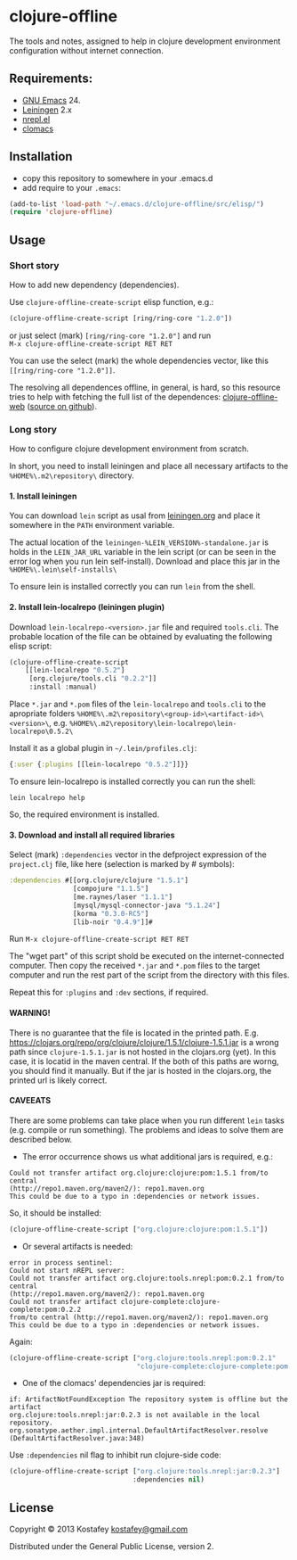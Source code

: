 # clojure-offline

The tools and notes, assigned to help in clojure development environment
configuration without internet connection.

## Requirements:

* [GNU Emacs](http://www.gnu.org/software/emacs/emacs.html) 24.
* [Leiningen](http://leiningen.org) 2.x
* [nrepl.el](https://github.com/kingtim/nrepl.el)
* [clomacs](https://github.com/kostafey/clomacs)

## Installation

* copy this repository to somewhere in your .emacs.d
* add require to your `.emacs`:

```lisp
(add-to-list 'load-path "~/.emacs.d/clojure-offline/src/elisp/")
(require 'clojure-offline)
```

## Usage

### Short story

How to add new dependency (dependencies).

Use `clojure-offline-create-script` elisp function, e.g.:

```lisp
(clojure-offline-create-script [ring/ring-core "1.2.0"])
```

or just select (mark) `[ring/ring-core "1.2.0"]` and run <br>
`M-x clojure-offline-create-script RET RET`

You can use the select (mark) the whole dependencies vector, like this
`[[ring/ring-core "1.2.0"]]`.

The resolving all dependences offline, in general, is hard, so this resource
tries to help with fetching the full list of the dependences:
[clojure-offline-web](https://clojureoffline-kostafey.rhcloud.com)
([source on github](https://github.com/kostafey/clomacs)).


### Long story

How to configure clojure development environment from scratch.

In short, you need to install leiningen and place all necessary artifacts to the
`%HOME%\.m2\repository\` directory.

#### 1. Install leiningen

You can download `lein` script as usal from
[leiningen.org](http://leiningen.org) and place it somewhere in the `PATH`
environment variable.

The actual location of the `leiningen-%LEIN_VERSION%-standalone.jar` is holds
in the `LEIN_JAR_URL` variable in the lein script (or can be seen in the
error log when you run lein self-install). Download and place this jar in the
`%HOME%\.lein\self-installs\`

To ensure lein is installed correctly you can run `lein` from the shell.

#### 2. Install lein-localrepo (leiningen plugin)

Download `lein-localrepo-<version>.jar` file and required `tools.cli`. The
probable location of the file can be obtained by evaluating the following elisp
script:

```lisp
(clojure-offline-create-script
    [[lein-localrepo "0.5.2"]
     [org.clojure/tools.cli "0.2.2"]]
     :install :manual)
```

Place `*.jar` and `*.pom` files of the `lein-localrepo` and `tools.cli` to the
apropriate folders `%HOME%\.m2\repository\<group-id>\<artifact-id>\<version>\`,
e.g. `%HOME%\.m2\repository\lein-localrepo\lein-localrepo\0.5.2\`

Install it as a global plugin in `~/.lein/profiles.clj`:

```clojure
{:user {:plugins [[lein-localrepo "0.5.2"]]}}
```

To ensure lein-localrepo is installed correctly you can run the shell:

`lein localrepo help`

So, the required environment is installed.

#### 3. Download and install all required libraries

Select (mark) `:dependencies` vector in the defproject expression of the
`project.clj` file, like here (selection is marked by # symbols):

```clojure
:dependencies #[[org.clojure/clojure "1.5.1"]
                [compojure "1.1.5"]
                [me.raynes/laser "1.1.1"]
                [mysql/mysql-connector-java "5.1.24"]
                [korma "0.3.0-RC5"]
                [lib-noir "0.4.9"]]#
```

Run `M-x clojure-offline-create-script RET RET`

The "wget part" of this script shold be executed on the internet-connected
computer. Then copy the received `*.jar` and `*.pom` files to the target
computer and run the rest part of the script from the directory with this files.

Repeat this for `:plugins` and `:dev` sections, if required.

#### WARNING!

There is no guarantee that the file is located in the printed path.
E.g. https://clojars.org/repo/org/clojure/clojure/1.5.1/clojure-1.5.1.jar is
a wrong path since `clojure-1.5.1.jar` is not hosted in the clojars.org
(yet). In this case, it is locatid in the maven central. If the both of this
paths are worng, you should find it manually. But if the jar is hosted in the
clojars.org, the printed url is likely correct.

#### CAVEEATS

There are some problems can take place when you run different `lein` tasks
(e.g. compile or run something). The problems and ideas to solve them are
described below.

* The error occurrence shows us what additional jars is required, e.g.:

```
Could not transfer artifact org.clojure:clojure:pom:1.5.1 from/to central
(http://repo1.maven.org/maven2/): repo1.maven.org
This could be due to a typo in :dependencies or network issues.
```

So, it should be installed:

```lisp
(clojure-offline-create-script ["org.clojure:clojure:pom:1.5.1"])
```

* Or several artifacts is needed:

```
error in process sentinel:
Could not start nREPL server:
Could not transfer artifact org.clojure:tools.nrepl:pom:0.2.1 from/to central
(http://repo1.maven.org/maven2/): repo1.maven.org
Could not transfer artifact clojure-complete:clojure-complete:pom:0.2.2
from/to central (http://repo1.maven.org/maven2/): repo1.maven.org
This could be due to a typo in :dependencies or network issues.
```

Again:

```lisp
(clojure-offline-create-script ["org.clojure:tools.nrepl:pom:0.2.1"
                                "clojure-complete:clojure-complete:pom:0.2.2"])
```

* One of the clomacs' dependencies jar is required:

```
if: ArtifactNotFoundException The repository system is offline but the artifact
org.clojure:tools.nrepl:jar:0.2.3 is not available in the local repository.
org.sonatype.aether.impl.internal.DefaultArtifactResolver.resolve
(DefaultArtifactResolver.java:348)
```

Use `:dependencies` nil flag to inhibit run clojure-side code:

```lisp
(clojure-offline-create-script ["org.clojure:tools.nrepl:jar:0.2.3"]
                               :dependencies nil)
```

## License

Copyright © 2013 Kostafey <kostafey@gmail.com>

Distributed under the General Public License, version 2.
